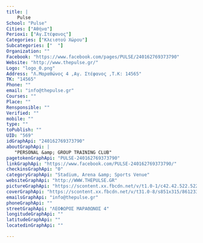 ```yaml
---
title: |
    Pulse
School: "Pulse"
Cities: ["Αθήνα"]
Perioxi: ["Αγ.Στέφανος"]
Categories: ["Κλειστού Χώρου"]
Subcategories: ["  "]
Organization: ""
Facebook: "https://www.facebook.com/pages/PULSE/240162769373790"
Website: "http://www.thepulse.gr/"
Logo: "logo_0.png"
Address: "Λ.Μαραθώνος 4 ,Αγ. Στέφανος ,Τ.Κ: 14565"
TK: "14565"
Phone: ""
email: "info@thepulse.gr"
Courses: ""
Place: ""
Rensponsible: ""
Verified: ""
mobile: ""
type: ""
toPublish: ""
UID: "569"
idGraphApi: "240162769373790"
aboutGraphApi: | 
   "PERSONAL &amp; GROUP TRAINING CLUB"
pagetokenGraphApi: "PULSE-240162769373790"
linkGraphApi: "https://www.facebook.com/PULSE-240162769373790/"
checkinsGraphApi: "0"
categoryGraphApi: "Stadium, Arena &amp; Sports Venue"
websiteGraphApi: "http://WWW.THEPULSE.GR"
pictureGraphApi: "https://scontent.xx.fbcdn.net/v/t1.0-1/c42.42.522.522/s50x50/16427_495507367172661_908911630_n.jpg?oh=277f9a14e86ad9826e05a6c579ca7f9d&amp;oe=5B364F7B"
coverGraphApi: "https://scontent.xx.fbcdn.net/v/t31.0-8/s851x315/861233_495509843839080_1050244266_o.jpg?oh=cff6e9138632953ea1553cffa0e22369&amp;oe=5B35266E"
emailsGraphApi: "info@thepulse.gr"
phoneGraphApi: ""
streetGraphApi: "ΛΕΟΦΩΡΟΣ ΜΑΡΑΘΩΝΟΣ 4"
longitudeGraphApi: ""
latitudeGraphApi: ""
locatedinGraphApi: ""

---
```





